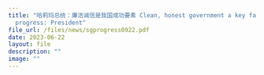 ```yaml
---
title: "哈莉玛总统：廉洁诚信是我国成功要素 Clean, honest government a key factor in Singapores
  progress: President"
file_url: /files/news/sgprogress0922.pdf
date: 2023-06-22
layout: file
description: ""
image: ""
---
```

